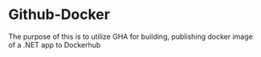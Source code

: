 # Github-Docker
The purpose of this is to utilize GHA for building, publishing docker image of a .NET app to Dockerhub
